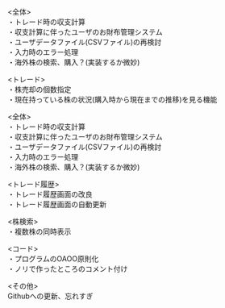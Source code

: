 <全体>  
・トレード時の収支計算  
・収支計算に伴ったユーザのお財布管理システム  
・ユーザデータファイル(CSVファイル)の再検討  
・入力時のエラー処理  
・海外株の検索、購入？(実装するか微妙)  

<トレード>  
・株売却の個数指定  
・現在持っている株の状況(購入時から現在までの推移)を見る機能  

<全体>  
・トレード時の収支計算  
・収支計算に伴ったユーザのお財布管理システム  
・ユーザデータファイル(CSVファイル)の再検討  
・入力時のエラー処理  
・海外株の検索、購入？(実装するか微妙)  

<トレード履歴>  
・トレード履歴画面の改良  
・トレード履歴画面の自動更新  

<株検索>  
・複数株の同時表示  

<コード>  
・プログラムのOAOO原則化  
・ノリで作ったところのコメント付け  

<その他>  
Githubへの更新、忘れすぎ  